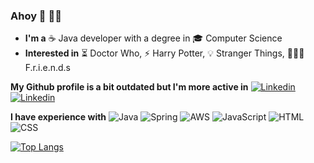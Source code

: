 ### Ahoy 👋 👨‍💻

- **I'm a** ☕ Java developer with a degree in 🎓 Computer Science
- **Interested in** ⏳ Doctor Who, ⚡ Harry Potter, 💡 Stranger Things, 🧑‍🤝‍🧑 F.r.i.e.n.d.s

**My Github profile is a bit outdated but I'm more active in** [![Linkedin](https://img.shields.io/badge/Linkedin-0966C2.svg?style=flat-square&logo=Linkedin&logoColor=white)](https://www.linkedin.com/in/kgocheva/) [![Linkedin](https://img.shields.io/badge/DEV.TO-black.svg?style=flat-square&logo=Devdotto)](https://dev.to/kriska)
 
**I have experience with** ![Java](https://img.shields.io/badge/Java-ED8B00?style=flat-square&logo=java&logoColor=white) ![Spring](https://img.shields.io/badge/Spring-6DB33F?style=flat-square&logo=spring&logoColor=white) ![AWS](https://img.shields.io/badge/Amazon_AWS-232F3E?style=flat-square&logo=amazon-aws&logoColor=white) ![JavaScript](https://img.shields.io/badge/JavaScript-e7c630?style=flat-square&logo=javascript&logoColor=323330) ![HTML](https://img.shields.io/badge/HTML-e44c26?style=flat-square&logo=html5&logoColor=white) ![CSS](https://img.shields.io/badge/CSS-3a99db?&style=flat-square&logo=css3&logoColor=white)


[![Top Langs](https://github-readme-stats.vercel.app/api/top-langs/?username=Kriska&layout=compact&theme=solarized-light&hide_border=true&langs_count=8)](https://github.com/anuraghazra/github-readme-stats)
